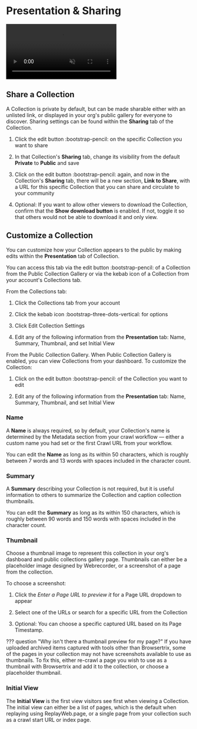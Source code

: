 # Presentation & Sharing

<video autoplay muted playsinline loop disablepictureinpicture disableremoteplayback>
  <source src="https://webrecorder.net/assets/video/collection-editing-av1.mp4"/>
  <source src="https://webrecorder.net/assets/video/collection-editing-h264.mp4"/>
</video>

## Share a Collection

A Collection is private by default, but can be made sharable either with an unlisted link, or displayed in your org's public gallery for everyone to discover. Sharing settings can be found within the **Sharing** tab of the Collection.

1. Click the edit button :bootstrap-pencil: on the specific Collection you want to share

2. In that Collection's **Sharing** tab, change its visibility from the default **Private** to **Public** and save

3. Click on the edit button :bootstrap-pencil: again, and now in the Collection's **Sharing** tab, there will be a new section, **Link to Share**, with a URL for this specific Collection that you can share and circulate to your community

4. Optional: If you want to allow other viewers to download the Collection, confirm that the **Show download button** is enabled. If not, toggle it so that others would not be able to download it and only view.

## Customize a Collection

You can customize how your Collection appears to the public by making edits within the **Presentation** tab of Collection.

You can access this tab via the edit button :bootstrap-pencil: of a Collection from the Public Collection Gallery or via the kebab icon of a Collection from your account's Collections tab.

From the Collections tab:

1. Click the Collections tab from your account

2. Click the kebab icon :bootstrap-three-dots-vertical: for options

3. Click Edit Collection Settings

4. Edit any of the following information from the **Presentation** tab: Name, Summary, Thumbnail, and set Initial View

From the Public Collection Gallery. When Public Collection Gallery is enabled, you can view Collections from your dashboard. To customize the Collection:

1. Click on the edit button :bootstrap-pencil: of the Collection you want to edit

2. Edit any of the following information from the **Presentation** tab: Name, Summary, Thumbnail, and set Initial View

### Name

A **Name** is always required, so by default, your Collection's name is determined by the Metadata section from your crawl workflow — either a custom name you had set or the first Crawl URL from your workflow.

You can edit the **Name** as long as its within 50 characters, which is roughly between 7 words and 13 words with spaces included in the character count.

### Summary

A **Summary** describing your Collection is not required, but it is useful information to others to summarize the Collection and caption collection thumbnails.

You can edit the **Summary** as long as its within 150 characters, which is roughly between 90 words and 150 words with spaces included in the character count.

### Thumbnail

Choose a thumbnail image to represent this collection in your org's dashboard and public collections gallery page. Thumbnails can either be a placeholder image designed by Webrecorder, or a screenshot of a page from the collection.

To choose a screenshot:

1. Click the _Enter a Page URL to preview it_ for a Page URL dropdown to appear

2. Select one of the URLs or search for a specific URL from the Collection

3. Optional: You can choose a specific captured URL based on its Page Timestamp.

??? question "Why isn't there a thumbnail preview for my page?"
    If you have uploaded archived items captured with tools other than Browsertrix, some of the pages in your collection may not have screenshots available to use as thumbnails. To fix this, either re-crawl a page you wish to use as a thumbnail with Browsertrix and add it to the collection, or choose a placeholder thumbnail.

### Initial View

The **Initial View** is the first view visitors see first when viewing a Collection. The initial view can either be a list of pages, which is the default when replaying using ReplayWeb.page, or a single page from your collection such as a crawl start URL or index page.
